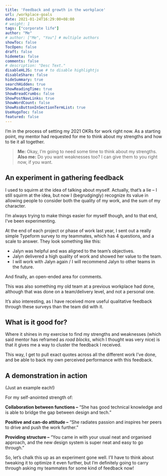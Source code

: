 ```yaml
---
title: 'Feedback and growth in the workplace'
url: /workplace-goals
date: 2021-01-24T16:29:00+08:00
# weight: 1
tags: ["corporate life"]
author: "Me"
# author: ["Me", "You"] # multiple authors
showToc: false
TocOpen: false
draft: false
hidemeta: false
comments: false
# description: "Desc Text."
disableHLJS: true # to disable highlightjs
disableShare: false
hideSummary: true
searchHidden: true
ShowReadingTime: true
ShowBreadCrumbs: false
ShowPostNavLinks: true
ShowWordCount: false
ShowRssButtonInSectionTermList: true
UseHugoToc: false
featured: false
---
```


I’m in the process of setting my 2021 OKRs for work right now. As a starting point, my mentor had requested for me to think about my strengths and how to tie it all together.

> **Me:** Okay, I’m going to need some time to think about my strengths.
> **Also me:** Do you want weaknesses too? I can give them to you right now, if you want.
>

## An experiment in gathering feedback

I used to squirm at the idea of talking about myself. Actually, that’s a lie – I still squirm at the idea, but now I (begrudgingly) recognize its value in allowing people to consider both the quality of my work, and the sum of my character.

I’m always trying to make things easier for myself though, and to that end, I’ve been experimenting.

At the end of each project or phase of work last year, I sent out a really simple Typeform survey to my teammates, which has 4 questions, and a scale to answer. They look something like this:

- Jalyn was helpful and was aligned to the team’s objectives.
- Jalyn delivered a high quality of work and showed her value to the team.
- I will work with Jalyn again / I will recommend Jalyn to other teams in the future.

And finally, an open-ended area for comments.

This was also something my old team at a previous workplace had done, although that was done on a team/delivery level, and not a personal one.

It’s also interesting, as I have received more useful qualitative feedback through these surveys than the team did with it.

## What is it good for?

Where it shines in my exercise to find my strengths and weaknesses (which said mentor has reframed as *road blocks*, which I thought was very nice) is that it gives me a way to cluster the feedback I received.

This way, I get to pull exact quotes across all the different work I’ve done, and be able to back my own perceived performance with this feedback.

## A demonstration in action

(Just an example each!)

For my self-anointed strength of:

**Collaboration between functions –** “She has good technical knowledge and is able to bridge the gap between design and tech.”

**Positive and can-do attitude –** “She radiates passion and inspires her peers to drive and push the work further.”

**Providing structure –** “You came in with your usual neat and organised approach, and the new design system is super neat and easy to go through.”

So, let’s chalk this up as an experiment gone well. I’ll have to think about tweaking it to optimize it even further, but I’m definitely going to carry through asking my teammates for some kind of feedback now!